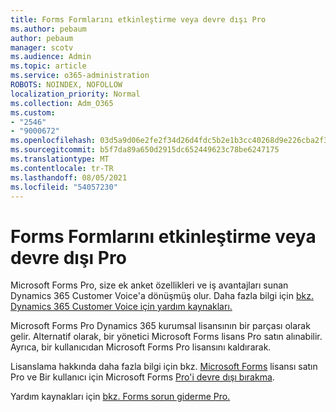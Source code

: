 ```yaml
---
title: Forms Formlarını etkinleştirme veya devre dışı Pro
ms.author: pebaum
author: pebaum
manager: scotv
ms.audience: Admin
ms.topic: article
ms.service: o365-administration
ROBOTS: NOINDEX, NOFOLLOW
localization_priority: Normal
ms.collection: Adm_O365
ms.custom:
- "2546"
- "9000672"
ms.openlocfilehash: 03d5a9d06e2fe2f34d26d4fdc5b2e1b3cc40268d9e226cba2f30aae880d941fe
ms.sourcegitcommit: b5f7da89a650d2915dc652449623c78be6247175
ms.translationtype: MT
ms.contentlocale: tr-TR
ms.lasthandoff: 08/05/2021
ms.locfileid: "54057230"
---
```

# <a name="enable-or-disable-forms-pro"></a>Forms Formlarını etkinleştirme veya devre dışı Pro

Microsoft Forms Pro, size ek anket özellikleri ve iş avantajları sunan Dynamics 365 Customer Voice'a dönüşmüş olur. Daha fazla bilgi için [bkz. Dynamics 365 Customer Voice için yardım kaynakları.](https://go.microsoft.com/fwlink/p/?linkid=2128357)  

Microsoft Forms Pro Dynamics 365 kurumsal lisansının bir parçası olarak gelir. Alternatif olarak, bir yönetici Microsoft Forms lisans Pro satın alınabilir. Ayrıca, bir kullanıcıdan Microsoft Forms Pro lisansını kaldırarak.  

Lisanslama hakkında daha fazla bilgi için bkz. [Microsoft Forms](https://docs.microsoft.com/forms-pro/purchase#purchase-microsoft-forms-pro-for-users-in-a-dynamics-365-tenant) lisansı satın Pro ve Bir kullanıcı için Microsoft Forms [Pro'i devre dışı bırakma](https://docs.microsoft.com/forms-pro/purchase#disable-microsoft-forms-pro-for-a-user-1).
  
Yardım kaynakları için [bkz. Forms sorun giderme Pro.](https://docs.microsoft.com/forms-pro/troubleshoot)